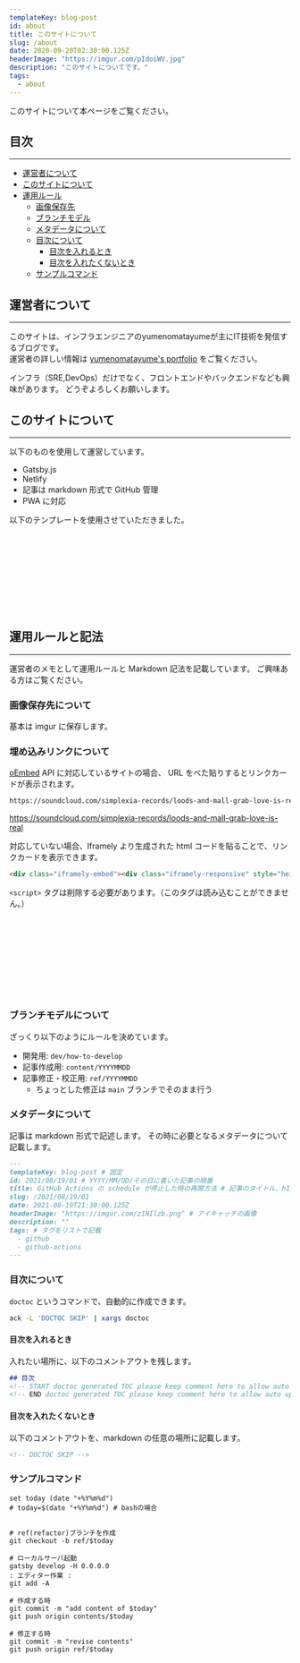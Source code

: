 ```yaml
---
templateKey: blog-post
id: about
title: このサイトについて
slug: /about
date: 2020-09-20T02:30:00.125Z
headerImage: "https://imgur.com/pIdoiWV.jpg"
description: "このサイトについてです。"
tags:
  - about
---
```


このサイトについて本ページをご覧ください。

## 目次

---

<!-- START doctoc generated TOC please keep comment here to allow auto update -->
<!-- DON'T EDIT THIS SECTION, INSTEAD RE-RUN doctoc TO UPDATE -->


- [運営者について](#%E9%81%8B%E5%96%B6%E8%80%85%E3%81%AB%E3%81%A4%E3%81%84%E3%81%A6)
- [このサイトについて](#%E3%81%93%E3%81%AE%E3%82%B5%E3%82%A4%E3%83%88%E3%81%AB%E3%81%A4%E3%81%84%E3%81%A6)
- [運用ルール](#%E9%81%8B%E7%94%A8%E3%83%AB%E3%83%BC%E3%83%AB)
  - [画像保存先](#%E7%94%BB%E5%83%8F%E4%BF%9D%E5%AD%98%E5%85%88)
  - [ブランチモデル](#%E3%83%96%E3%83%A9%E3%83%B3%E3%83%81%E3%83%A2%E3%83%87%E3%83%AB)
  - [メタデータについて](#%E3%83%A1%E3%82%BF%E3%83%87%E3%83%BC%E3%82%BF%E3%81%AB%E3%81%A4%E3%81%84%E3%81%A6)
  - [目次について](#%E7%9B%AE%E6%AC%A1%E3%81%AB%E3%81%A4%E3%81%84%E3%81%A6)
    - [目次を入れるとき](#%E7%9B%AE%E6%AC%A1%E3%82%92%E5%85%A5%E3%82%8C%E3%82%8B%E3%81%A8%E3%81%8D)
    - [目次を入れたくないとき](#%E7%9B%AE%E6%AC%A1%E3%82%92%E5%85%A5%E3%82%8C%E3%81%9F%E3%81%8F%E3%81%AA%E3%81%84%E3%81%A8%E3%81%8D)
  - [サンプルコマンド](#%E3%82%B5%E3%83%B3%E3%83%97%E3%83%AB%E3%82%B3%E3%83%9E%E3%83%B3%E3%83%89)

<!-- END doctoc generated TOC please keep comment here to allow auto update -->

## 運営者について

---

このサイトは、インフラエンジニアのyumenomatayumeが主にIT技術を発信するブログです。  
運営者の詳しい情報は [yumenomatayume's portfolio](https://ymmmtym.com/) をご覧ください。

インフラ（SRE,DevOps）だけでなく、フロントエンドやバックエンドなども興味があります。
どうぞよろしくお願いします。

## このサイトについて

---

以下のものを使用して運営しています。

- Gatsby.js
- Netlify
- 記事は markdown 形式で GitHub 管理
- PWA に対応

以下のテンプレートを使用させていただきました。

<div class="iframely-embed"><div class="iframely-responsive" style="height: 140px; padding-bottom: 0;"><a href="https://calpa.me/" data-iframely-url="//cdn.iframe.ly/eiD8rsy"></a></div></div>


## 運用ルールと記法

---

運営者のメモとして運用ルールと Markdown 記法を記載しています。
ご興味ある方はご覧ください。

### 画像保存先について

基本は imgur に保存します。

### 埋め込みリンクについて

[oEmbed](https://oembed.com/) API に対応しているサイトの場合、
URL をべた貼りするとリンクカードが表示されます。

```markdown
https://soundcloud.com/simplexia-records/loods-and-mall-grab-love-is-real
```

https://soundcloud.com/simplexia-records/loods-and-mall-grab-love-is-real


対応していない場合、Iframely より生成された html コードを貼ることで、リンクカードを表示できます。

```html
<div class="iframely-embed"><div class="iframely-responsive" style="height: 140px; padding-bottom: 0;"><a href="https://iframely.com/embed" data-iframely-url="//cdn.iframe.ly/CKkvpin"></a></div></div>
```

`<script>` タグは削除する必要があります。（このタグは読み込むことができません。）

<div class="iframely-embed"><div class="iframely-responsive" style="height: 140px; padding-bottom: 0;"><a href="https://iframely.com/embed" data-iframely-url="//cdn.iframe.ly/CKkvpin"></a></div></div>



### ブランチモデルについて

ざっくり以下のようにルールを決めています。

- 開発用: `dev/how-to-develop`
- 記事作成用: `content/YYYYMMDD`
- 記事修正・校正用: `ref/YYYYMMDD`
  - ちょっとした修正は `main` ブランチでそのまま行う

### メタデータについて

記事は markdown 形式で記述します。
その時に必要となるメタデータについて記載します。

```markdown
---
templateKey: blog-post # 固定
id: 2021/08/19/01 # YYYY/MM/DD/その日に書いた記事の順番
title: GitHub Actions の schedule が停止した時の再開方法 # 記事のタイトル、h1扱い
slug: /2021/08/19/01
date: 2021-08-19T21:30:00.125Z
headerImage: "https://imgur.com/z1NIlzb.png" # アイキャッチの画像
description: ""
tags: # タグをリストで記載
  - github
  - github-actions
---
```

### 目次について

`doctoc` というコマンドで、自動的に作成できます。

```bash
ack -L 'DOCTOC SKIP' | xargs doctoc
```

#### 目次を入れるとき

入れたい場所に、以下のコメントアウトを残します。

```markdown
## 目次
<!-- START doctoc generated TOC please keep comment here to allow auto update -->
<!-- END doctoc generated TOC please keep comment here to allow auto update -->
```

#### 目次を入れたくないとき

以下のコメントアウトを、markdown の任意の場所に記載します。

```markdown
<!-- DOCTOC SKIP -->
```

### サンプルコマンド

```fish
set today (date "+%Y%m%d")
# today=$(date "+%Y%m%d") # bashの場合


# ref(refactor)ブランチを作成
git checkout -b ref/$today

# ローカルサーバ起動
gatsby develop -H 0.0.0.0
: エディター作業 :
git add -A

# 作成する時
git commit -m "add content of $today"
git push origin contents/$today

# 修正する時
git commit -m "revise contents"
git push origin ref/$today
```
